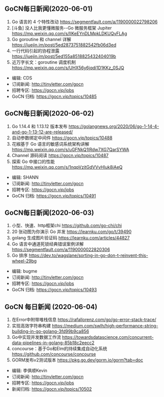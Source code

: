 ## GoCN每日新闻(2020-06-01)

1. Go 语言的 4 个特性改动 https://segmentfault.com/a/1190000022798206
2. [斗鱼] 没人比我更懂微服务--Go 微服务框架 Jupiter https://mp.weixin.qq.com/s/IlKeEYnDLMpkLDKUQyFLAg
3. Go goroutine 和 channel 详解 https://juejin.im/post/5ed2873751882542fb06d3ed
4. 一行代码引起的协程泄露 https://juejin.im/post/5ed155a8518825432404019b
5. 近万字长文：goroutine 调度机制 https://mp.weixin.qq.com/s/UHX56y6jqdi1D1KKz_0SJQ

- 编辑: CDS
- 订阅新闻: http://tinyletter.com/gocn
- 招聘专区: https://gocn.vip/jobs
- GoCN 归档: https://gocn.vip/topics/10485

## GoCN每日新闻(2020-06-02)

1. Go 1.14.4 和 1.13.12 版本发布 https://golangnews.org/2020/06/go-1-14-4-and-go-1-13-12-are-released/
2. 自动参数绑定中间件 https://gocn.vip/topics/10488
3. 花椒基于 Go 语言的敏感词系统架构讲解 https://mp.weixin.qq.com/s/uGFNkQ1IRdw7XG7QarSYWA
4. Channel 源码阅读 https://gocn.vip/topics/10487
5. 探索 Go 中接口的性能 https://mp.weixin.qq.com/s/1nqpVzitGdVVvHIuk8iAeQ

- 编辑: SHANN
- 订阅新闻: http://tinyletter.com/gocn
- 招聘专区: https://gocn.vip/jobs
- GoCN 归档: https://gocn.vip/topics/10491

## GoCN每日新闻(2020-06-03)

1. 小型、快速、http框架chi https://github.com/go-chi/chi
2. 20 张动图为你演示 Go 并发 https://learnku.com/go/t/39490
3. golang 生成图片验证码 https://learnku.com/articles/44827
4. Go 语言中通道死锁经典错误案例详解 https://segmentfault.com/a/1190000022820306
5. Go 排序 https://dev.to/wagslane/sorting-in-go-don-t-reinvent-this-wheel-29bg

- 编辑: bugme
- 订阅新闻: http://tinyletter.com/gocn
- 招聘专区: https://gocn.vip/jobs
- GoCN 归档: https://gocn.vip/topics/10493

## GoCN 每日新闻 (2020-06-04) 

1. 在Error中附带堆栈信息 https://rafallorenz.com/go/go-error-stack-trace/
2. 实现高效字符串构建 https://medium.com/swlh/high-performance-string-building-in-go-golang-3fd99b9ca856
3. Go中实现并发数据工作流 https://towardsdatascience.com/concurrent-data-pipelines-in-golang-85b18c2eecc2
4. concourse：基于Go和Elm的持续集成自动化系统 https://github.com/concourse/concourse
5. GORM发布v2测试版本 https://pkg.go.dev/gorm.io/gorm?tab=doc

* 编辑: 李俱顺Kevin
* 订阅新闻: http://tinyletter.com/gocn
* 招聘专区: https://gocn.vip/jobs
* 新闻归档: https://gocn.vip/topics/10502




